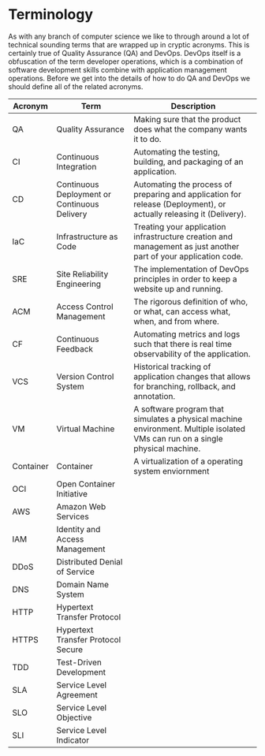 # Terminology

As with any branch of computer science we like to through around a lot of technical sounding terms that are wrapped up in cryptic acronyms. This is certainly true of Quality Assurance (QA) and DevOps. DevOps itself is a obfuscation of the term developer operations, which is a combination of software development skills combine with application management operations. Before we get into the details of how to do QA and DevOps we should define all of the related acronyms.

| Acronym   | Term                                         | Description                                                                                                                   |
| --------- | -------------------------------------------- | ----------------------------------------------------------------------------------------------------------------------------- |
| QA        | Quality Assurance                            | Making sure that the product does what the company wants it to do.                                                            |
| CI        | Continuous Integration                       | Automating the testing, building, and packaging of an application.                                                            |
| CD        | Continuous Deployment or Continuous Delivery | Automating the process of preparing and application for release (Deployment), or actually releasing it (Delivery).            |
| IaC       | Infrastructure as Code                       | Treating your application infrastructure creation and management as just another part of your application code.               |
| SRE       | Site Reliability Engineering                 | The implementation of DevOps principles in order to keep a website up and running.                                            |
| ACM       | Access Control Management                    | The rigorous definition of who, or what, can access what, when, and from where.                                               |
| CF        | Continuous Feedback                          | Automating metrics and logs such that there is real time observability of the application.                                    |
| VCS       | Version Control System                       | Historical tracking of application changes that allows for branching, rollback, and annotation.                               |
| VM        | Virtual Machine                              | A software program that simulates a physical machine environment. Multiple isolated VMs can run on a single physical machine. |
| Container | Container                                    | A virtualization of a operating system enviornment                                                                            |
| OCI       | Open Container Initiative                    |                                                                                                                               |
| AWS       | Amazon Web Services                          |                                                                                                                               |
| IAM       | Identity and Access Management               |                                                                                                                               |
| DDoS      | Distributed Denial of Service                |                                                                                                                               |
| DNS       | Domain Name System                           |                                                                                                                               |
| HTTP      | Hypertext Transfer Protocol                  |                                                                                                                               |
| HTTPS     | Hypertext Transfer Protocol Secure           |                                                                                                                               |
| TDD       | Test-Driven Development                      |                                                                                                                               |
| SLA       | Service Level Agreement                      |                                                                                                                               |
| SLO       | Service Level Objective                      |                                                                                                                               |
| SLI       | Service Level Indicator                      |                                                                                                                               |
